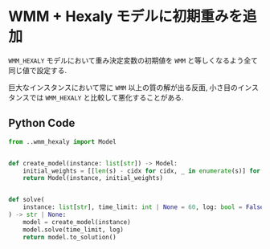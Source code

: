 # WMM + Hexaly モデルに初期重みを追加

`WMM_HEXALY` モデルにおいて重み決定変数の初期値を `WMM` と等しくなるよう全て同じ値で設定する. 

巨大なインスタンスにおいて常に `WMM` 以上の質の解が出る反面, 小さ目のインスタンスでは `WMM_HEXALY` と比較して悪化することがある.

## Python Code

```python
from ..wmm_hexaly import Model


def create_model(instance: list[str]) -> Model:
    initial_weights = [[len(s) - cidx for cidx, _ in enumerate(s)] for s in instance]
    return Model(instance, initial_weights)


def solve(
    instance: list[str], time_limit: int | None = 60, log: bool = False
) -> str | None:
    model = create_model(instance)
    model.solve(time_limit, log)
    return model.to_solution()
```
